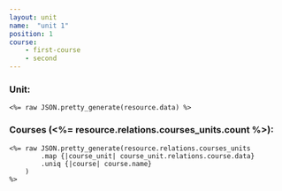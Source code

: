 ```yaml
---
layout: unit
name:  "unit 1"
position: 1
course: 
    - first-course
    - second
--- 
```

### Unit:
```
<%= raw JSON.pretty_generate(resource.data) %>
```

### Courses (<%= resource.relations.courses_units.count %>): 

```
<%= raw JSON.pretty_generate(resource.relations.courses_units
        .map {|course_unit| course_unit.relations.course.data}
        .uniq {|course| course.name}
    ) 
%>
```